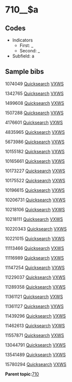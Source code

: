 # 710\_\_$a

## Codes

-   Indicators
    -   First: \_
    -   Second: \_
-   Subfield: a

## Sample bibs

1074049 [Quicksearch](https://search.library.yale.edu/catalog/1074049) [VXWS](http://prodorbis.library.yale.edu:7014/vxws/GetHoldingsService?bibId=1074049)

1342765 [Quicksearch](https://search.library.yale.edu/catalog/1342765) [VXWS](http://prodorbis.library.yale.edu:7014/vxws/GetHoldingsService?bibId=1342765)

1499608 [Quicksearch](https://search.library.yale.edu/catalog/1499608) [VXWS](http://prodorbis.library.yale.edu:7014/vxws/GetHoldingsService?bibId=1499608)

1507288 [Quicksearch](https://search.library.yale.edu/catalog/1507288) [VXWS](http://prodorbis.library.yale.edu:7014/vxws/GetHoldingsService?bibId=1507288)

4176601 [Quicksearch](https://search.library.yale.edu/catalog/4176601) [VXWS](http://prodorbis.library.yale.edu:7014/vxws/GetHoldingsService?bibId=4176601)

4835965 [Quicksearch](https://search.library.yale.edu/catalog/4835965) [VXWS](http://prodorbis.library.yale.edu:7014/vxws/GetHoldingsService?bibId=4835965)

5673986 [Quicksearch](https://search.library.yale.edu/catalog/5673986) [VXWS](http://prodorbis.library.yale.edu:7014/vxws/GetHoldingsService?bibId=5673986)

10155182 [Quicksearch](https://search.library.yale.edu/catalog/10155182) [VXWS](http://prodorbis.library.yale.edu:7014/vxws/GetHoldingsService?bibId=10155182)

10165661 [Quicksearch](https://search.library.yale.edu/catalog/10165661) [VXWS](http://prodorbis.library.yale.edu:7014/vxws/GetHoldingsService?bibId=10165661)

10173227 [Quicksearch](https://search.library.yale.edu/catalog/10173227) [VXWS](http://prodorbis.library.yale.edu:7014/vxws/GetHoldingsService?bibId=10173227)

10175522 [Quicksearch](https://search.library.yale.edu/catalog/10175522) [VXWS](http://prodorbis.library.yale.edu:7014/vxws/GetHoldingsService?bibId=10175522)

10196615 [Quicksearch](https://search.library.yale.edu/catalog/10196615) [VXWS](http://prodorbis.library.yale.edu:7014/vxws/GetHoldingsService?bibId=10196615)

10206731 [Quicksearch](https://search.library.yale.edu/catalog/10206731) [VXWS](http://prodorbis.library.yale.edu:7014/vxws/GetHoldingsService?bibId=10206731)

10218106 [Quicksearch](https://search.library.yale.edu/catalog/10218106) [VXWS](http://prodorbis.library.yale.edu:7014/vxws/GetHoldingsService?bibId=10218106)

10218111 [Quicksearch](https://search.library.yale.edu/catalog/10218111) [VXWS](http://prodorbis.library.yale.edu:7014/vxws/GetHoldingsService?bibId=10218111)

10220343 [Quicksearch](https://search.library.yale.edu/catalog/10220343) [VXWS](http://prodorbis.library.yale.edu:7014/vxws/GetHoldingsService?bibId=10220343)

10221015 [Quicksearch](https://search.library.yale.edu/catalog/10221015) [VXWS](http://prodorbis.library.yale.edu:7014/vxws/GetHoldingsService?bibId=10221015)

11113466 [Quicksearch](https://search.library.yale.edu/catalog/11113466) [VXWS](http://prodorbis.library.yale.edu:7014/vxws/GetHoldingsService?bibId=11113466)

11116989 [Quicksearch](https://search.library.yale.edu/catalog/11116989) [VXWS](http://prodorbis.library.yale.edu:7014/vxws/GetHoldingsService?bibId=11116989)

11147254 [Quicksearch](https://search.library.yale.edu/catalog/11147254) [VXWS](http://prodorbis.library.yale.edu:7014/vxws/GetHoldingsService?bibId=11147254)

11229037 [Quicksearch](https://search.library.yale.edu/catalog/11229037) [VXWS](http://prodorbis.library.yale.edu:7014/vxws/GetHoldingsService?bibId=11229037)

11289358 [Quicksearch](https://search.library.yale.edu/catalog/11289358) [VXWS](http://prodorbis.library.yale.edu:7014/vxws/GetHoldingsService?bibId=11289358)

11361121 [Quicksearch](https://search.library.yale.edu/catalog/11361121) [VXWS](http://prodorbis.library.yale.edu:7014/vxws/GetHoldingsService?bibId=11361121)

11361127 [Quicksearch](https://search.library.yale.edu/catalog/11361127) [VXWS](http://prodorbis.library.yale.edu:7014/vxws/GetHoldingsService?bibId=11361127)

11439296 [Quicksearch](https://search.library.yale.edu/catalog/11439296) [VXWS](http://prodorbis.library.yale.edu:7014/vxws/GetHoldingsService?bibId=11439296)

11462613 [Quicksearch](https://search.library.yale.edu/catalog/11462613) [VXWS](http://prodorbis.library.yale.edu:7014/vxws/GetHoldingsService?bibId=11462613)

11557871 [Quicksearch](https://search.library.yale.edu/catalog/11557871) [VXWS](http://prodorbis.library.yale.edu:7014/vxws/GetHoldingsService?bibId=11557871)

13044791 [Quicksearch](https://search.library.yale.edu/catalog/13044791) [VXWS](http://prodorbis.library.yale.edu:7014/vxws/GetHoldingsService?bibId=13044791)

13541489 [Quicksearch](https://search.library.yale.edu/catalog/13541489) [VXWS](http://prodorbis.library.yale.edu:7014/vxws/GetHoldingsService?bibId=13541489)

15780294 [Quicksearch](https://search.library.yale.edu/catalog/15780294) [VXWS](http://prodorbis.library.yale.edu:7014/vxws/GetHoldingsService?bibId=15780294)

**Parent topic:**[710](../../tags/710/710.md)


